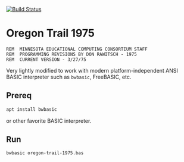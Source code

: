 [![Build Status](https://travis-ci.com/scivision/oregon-trail-1975-basic.svg?branch=master)](https://travis-ci.com/scivision/oregon-trail-1975-basic)

# Oregon Trail 1975

```basic
REM  MINNESOTA EDUCATIONAL COMPUTING CONSORTIUM STAFF
REM  PROGRAMMING REVISIONS BY DON RAWITSCH - 1975
REM  CURRENT VERSION - 3/27/75
```

Very lightly modified to work with modern platform-independent ANSI BASIC interpreter such as `bwbasic`, FreeBASIC, etc.



## Prereq
```sh
apt install bwbasic
```

or other favorite BASIC interpreter.

## Run

```sh
bwbasic oregon-trail-1975.bas
```
